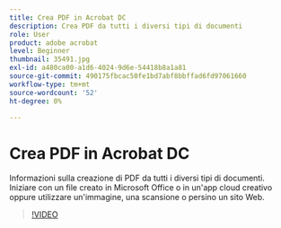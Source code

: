 ```yaml
---
title: Crea PDF in Acrobat DC
description: Crea PDF da tutti i diversi tipi di documenti
role: User
product: adobe acrobat
level: Beginner
thumbnail: 35491.jpg
exl-id: a480ca00-a1d6-4024-9d6e-54418b8a1a81
source-git-commit: 490175fbcac50fe1bd7abf8bbffad6fd97061660
workflow-type: tm+mt
source-wordcount: '52'
ht-degree: 0%

---
```


# Crea PDF in Acrobat DC

Informazioni sulla creazione di PDF da tutti i diversi tipi di documenti. Iniziare con un file creato in Microsoft Office o in un&#39;app cloud creativo oppure utilizzare un&#39;immagine, una scansione o persino un sito Web.

>[!VIDEO](https://video.tv.adobe.com/v/35491?hidetitle=true)
